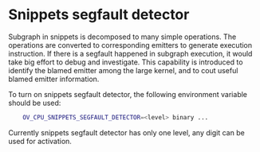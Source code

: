 # Snippets segfault detector

Subgraph in snippets is decomposed to many simple operations. The operations are converted to corresponding emitters to generate execution instruction. If there is a segfault happened in subgraph execution, it would take big effort to debug and investigate. This capability is introduced to identify the blamed emitter among the large kernel, and to cout useful blamed emitter information.

To turn on snippets segfault detector, the following environment variable should be used:
```sh
    OV_CPU_SNIPPETS_SEGFAULT_DETECTOR=<level> binary ...
```

Currently snippets segfault detector has only one level, any digit can be used for activation.